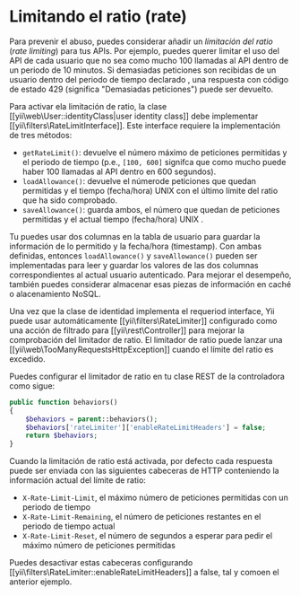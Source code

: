 Limitando el ratio (rate)
=============

Para prevenir el abuso, puedes considerar añadir un *límitación del ratio* (*rate limiting*) para tus APIs. Por ejemplo, puedes querer limitar el uso del API de cada usuario que no sea como mucho 100 llamadas al API dentro de un periodo de 10 minutos. Si demasiadas peticiones son recibidas de un usuario dentro del periodo de tiempo declarado , una respuesta con código de estado 429 (significa "Demasiadas peticiones") puede ser devuelto.

Para activar ela limitación de ratio, la clase [[yii\web\User::identityClass|user identity class]] debe implementar [[yii\filters\RateLimitInterface]].
Este interface requiere la implementación de tres métodos:

* `getRateLimit()`: devuelve el número máximo de peticiones permitidas y el periodo de tiempo (p.e., `[100, 600]` signifca que como mucho puede haber 100 llamadas al API dentro en 600 segundos).
* `loadAllowance()`: devuelve el númerode peticiones que quedan permitidas y el tiempo (fecha/hora) UNIX con el último límite del ratio que ha sido comprobado.
* `saveAllowance()`: guarda ambos, el número que quedan de peticiones permitidas y el actual tiempo (fecha/hora) UNIX .

Tu puedes usar dos columnas en la tabla de usuario para guardar la información de lo permitido y la fecha/hora (timestamp). Con ambas definidas, entonces `loadAllowance()` y `saveAllowance()` pueden ser implementadas para leer y guardar los valores de las dos columnas correspondientes al actual usuario autenticado. Para mejorar el desempeño, también puedes considerar almacenar esas piezas de información en caché o alacenamiento NoSQL.

Una vez que la clase de identidad implementa el requeriod interface, Yii puede usar automáticamente [[yii\filters\RateLimiter]] configurado como una acción de filtrado para [[yii\rest\Controller]] para mejorar la comprobación del limitador de ratio. El limitador de ratio puede lanzar una [[yii\web\TooManyRequestsHttpException]] cuando el límite del ratio es excedido.

Puedes configurar el limitador de ratio en tu clase REST de la controladora como sigue:

```php
public function behaviors()
{
    $behaviors = parent::behaviors();
    $behaviors['rateLimiter']['enableRateLimitHeaders'] = false;
    return $behaviors;
}
```

Cuando la limitación de ratio está activada, por defecto cada respuesta puede ser enviada con las siguientes cabeceras de HTTP conteniendo la información actual del límite de ratio:

* `X-Rate-Limit-Limit`, el máximo número de peticiones permitidas con un periodo de tiempo
* `X-Rate-Limit-Remaining`, el número de peticiones restantes en el periodo de tiempo actual
* `X-Rate-Limit-Reset`, el número de segundos a esperar para pedir el máximo número de peticiones permitidas

Puedes desactivar estas cabeceras configurando [[yii\filters\RateLimiter::enableRateLimitHeaders]] a false, tal y comoen el anterior ejemplo.
